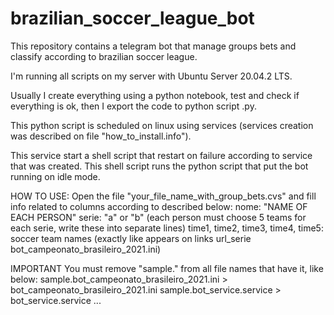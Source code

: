 # brazilian_soccer_league_bot
This repository contains a telegram bot that manage groups bets and classify according to brazilian soccer league.

I'm running all scripts on my server with Ubuntu Server 20.04.2 LTS.

Usually I create everything using a python notebook, test and check if everything is ok, then I export the code to python script .py.

This python script is scheduled on linux using services (services creation was described on file "how_to_install.info").

This service start a shell script that restart on failure according to service that was created. This shell script runs the python script that put the bot running on idle mode.

HOW TO USE:
Open the file "your_file_name_with_group_bets.cvs" and fill info related to columns according to described below:
nome: "NAME OF EACH PERSON"
serie: "a" or "b" (each person must choose 5 teams for each serie, write these into separate lines)
time1, time2, time3, time4, time5: soccer team names (exactly like appears on links url_serie bot_campeonato_brasileiro_2021.ini)

IMPORTANT
You must remove "sample." from all file names that have it, like below:
sample.bot_campeonato_brasileiro_2021.ini > bot_campeonato_brasileiro_2021.ini
sample.bot_service.service > bot_service.service
...
